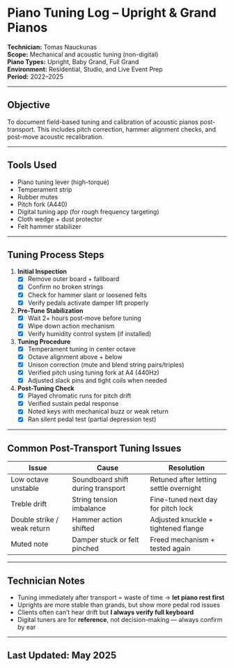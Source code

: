 # Piano Tuning Log – Upright & Grand Pianos  
**Technician:** Tomas Nauckunas  
**Scope:** Mechanical and acoustic tuning (non-digital)  
**Piano Types:** Upright, Baby Grand, Full Grand  
**Environment:** Residential, Studio, and Live Event Prep  
**Period:** 2022–2025

---

## Objective

To document field-based tuning and calibration of acoustic pianos post-transport. This includes pitch correction, hammer alignment checks, and post-move acoustic recalibration.

---

## Tools Used

- Piano tuning lever (high-torque)  
- Temperament strip  
- Rubber mutes  
- Pitch fork (A440)  
- Digital tuning app (for rough frequency targeting)  
- Cloth wedge + dust protector  
- Felt hammer stabilizer

---

## Tuning Process Steps

1. **Initial Inspection**
   - [x] Remove outer board + fallboard  
   - [x] Confirm no broken strings  
   - [x] Check for hammer slant or loosened felts  
   - [x] Verify pedals activate damper lift properly

2. **Pre-Tune Stabilization**
   - [x] Wait 2+ hours post-move before tuning  
   - [x] Wipe down action mechanism  
   - [x] Verify humidity control system (if installed)

3. **Tuning Procedure**
   - [x] Temperament tuning in center octave  
   - [x] Octave alignment above + below  
   - [x] Unison correction (mute and blend string pairs/triples)  
   - [x] Verified pitch using tuning fork at A4 (440Hz)  
   - [x] Adjusted slack pins and tight coils when needed

4. **Post-Tuning Check**
   - [x] Played chromatic runs for pitch drift  
   - [x] Verified sustain pedal response  
   - [x] Noted keys with mechanical buzz or weak return  
   - [x] Ran silent pedal test (partial depression test)

---

## Common Post-Transport Tuning Issues

| Issue | Cause | Resolution |
|-------|-------|------------|
| Low octave unstable | Soundboard shift during transport | Retuned after letting settle overnight |
| Treble drift | String tension imbalance | Fine-tuned next day for pitch lock |
| Double strike / weak return | Hammer action shifted | Adjusted knuckle + tightened flange |
| Muted note | Damper stuck or felt pinched | Freed mechanism + tested again |

---

## Technician Notes

- Tuning immediately after transport = waste of time → **let piano rest first**  
- Uprights are more stable than grands, but show more pedal rod issues  
- Clients often can’t hear drift but **I always verify full keyboard**  
- Digital tuners are for **reference**, not decision-making — always confirm by ear

---

## Last Updated: May 2025
